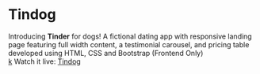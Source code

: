 # Tindog
Introducing **Tinder** for dogs!  A fictional dating app with responsive landing page featuring full width content, a testimonial carousel, and pricing table developed using HTML, CSS and Bootstrap (Frontend Only)  
[k](https://github.com/vivekprajapati2048/tindog/blob/main/Tindog.png)
Watch it live: [Tindog](fgfgf)
